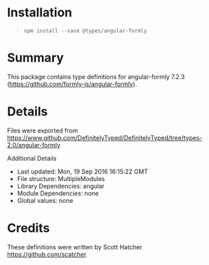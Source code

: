 # Installation
> `npm install --save @types/angular-formly`

# Summary
This package contains type definitions for angular-formly 7.2.3 (https://github.com/formly-js/angular-formly).

# Details
Files were exported from https://www.github.com/DefinitelyTyped/DefinitelyTyped/tree/types-2.0/angular-formly

Additional Details
 * Last updated: Mon, 19 Sep 2016 16:15:22 GMT
 * File structure: MultipleModules
 * Library Dependencies: angular
 * Module Dependencies: none
 * Global values: none

# Credits
These definitions were written by Scott Hatcher <https://github.com/scatcher>.
